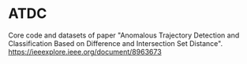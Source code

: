 # ATDC

Core code and datasets of paper "Anomalous Trajectory Detection and Classification Based on Difference and Intersection Set Distance".
https://ieeexplore.ieee.org/document/8963673
